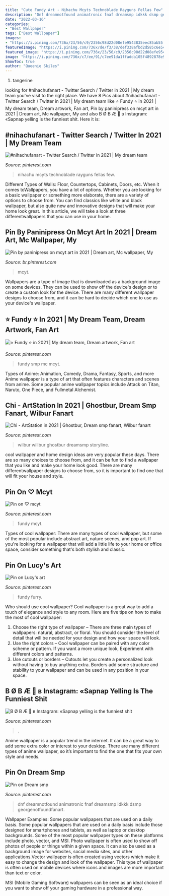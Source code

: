 ```yaml
---
title: "Cute Fundy Art - Nihachu Mcyts Technoblade Rayguns Fellas Few"
description: "Dnf dreamnotfound animatronic fnaf dreamsmp idkkk dsmp georgenotfoundfanart"
date: "2022-03-16"
categories:
- "Best Wallpaper"
tags: ["Best Wallpaper"]
images:
- "https://i.pinimg.com/736x/23/56/c9/2356c98d22d08efe9543835eec85ab55.jpg"
featuredImage: "https://i.pinimg.com/736x/de/f3/38/def338afbd2d585c6e54070b85297ef3.jpg"
featured_image: "https://i.pinimg.com/736x/23/56/c9/2356c98d22d08efe9543835eec85ab55.jpg"
image: "https://i.pinimg.com/736x/c7/ee/91/c7ee91da1ffadda105f4892878e96b61.jpg"
ShowToc: true
author: "Queenie Skiles"
---
```



1. tangerine 

	

		
looking for #nihachufanart - Twitter Search / Twitter in 2021 | My dream team you've visit to the right place. We have 8 Pics about #nihachufanart - Twitter Search / Twitter in 2021 | My dream team like ⭐ Fundy ⭐ in 2021 | My dream team, Dream artwork, Fan art, Pin by paninipress on mcyt art in 2021 | Dream art, Mc wallpaper, My and also B Ø B Æ 🙈 в Instagram: «Sapnap yelling is the funniest shit. Here it is:
		
    
## #nihachufanart - Twitter Search / Twitter In 2021 | My Dream Team

<img loading=lazy src="https://i.pinimg.com/736x/83/68/20/836820d9c3d551c27dc572805850ddae.jpg" onerror="this.onerror=null;this.src='https://tse2.mm.bing.net/th?id=OIP.d1lEvAiSI7MQnTL04gy9xwHaEg&amp;pid=15.1';" alt="#nihachufanart - Twitter Search / Twitter in 2021 | My dream team">

_Source: pinterest.com_

>nihachu mcyts technoblade rayguns fellas few. 

	

Different Types of Walls: Floor, Countertops, Cabinets, Doors, etc.
When it comes toWallpapers, you have a lot of options. Whether you are looking for a basic wallpaper or something more elaborate, there are a variety of options to choose from. You can find classics like white and black wallpaper, but also quite new and innovative designs that will make your home look great. In this article, we will take a look at three differentwallpapers that you can use in your home.

    
## Pin By Paninipress On Mcyt Art In 2021 | Dream Art, Mc Wallpaper, My

<img loading=lazy src="https://i.pinimg.com/736x/c7/ee/91/c7ee91da1ffadda105f4892878e96b61.jpg" onerror="this.onerror=null;this.src='https://tse1.mm.bing.net/th?id=OIP.g71xbfrLI77JYwaCo2SNwgHaI4&amp;pid=15.1';" alt="Pin by paninipress on mcyt art in 2021 | Dream art, Mc wallpaper, My">

_Source: br.pinterest.com_

>mcyt. 

	

Wallpapers are a type of image that is downloaded as a background image on some devices. They can be used to show off the device's design or to create a custom look for the device. There are many different wallpaper designs to choose from, and it can be hard to decide which one to use as your device's wallpaper.

    
## ⭐ Fundy ⭐ In 2021 | My Dream Team, Dream Artwork, Fan Art

<img loading=lazy src="https://i.pinimg.com/originals/72/4e/86/724e86058109ce0165267981105d06be.jpg" onerror="this.onerror=null;this.src='https://tse3.mm.bing.net/th?id=OIP.wvz4wzV1_HTCBDf1to0pEwHaNK&amp;pid=15.1';" alt="⭐ Fundy ⭐ in 2021 | My dream team, Dream artwork, Fan art">

_Source: pinterest.com_

>fundy smp mc mcyt. 

	

Types of Anime: Animation, Comedy, Drama, Fantasy, Sports, and more
Anime wallpaper is a type of art that often features characters and scenes from anime. Some popular anime wallpaper topics include Attack on Titan, Naruto, One Piece, and Fullmetal Alchemist.

    
## Chi - ArtStation In 2021 | Ghostbur, Dream Smp Fanart, Wilbur Fanart

<img loading=lazy src="https://i.pinimg.com/originals/21/9d/86/219d864fd35ef29bcb1943d905a7cc8a.jpg" onerror="this.onerror=null;this.src='https://tse4.mm.bing.net/th?id=OIP.32Jz-VzLFoB_B6MrMOTR2AHaEK&amp;pid=15.1';" alt="Chi - ArtStation in 2021 | Ghostbur, Dream smp fanart, Wilbur fanart">

_Source: pinterest.com_

>wilbur willbur ghostbur dreamsmp storyline. 

	

cool wallpaper and home design ideas are very popular these days. There are so many choices to choose from, and it can be fun to find a wallpaper that you like and make your home look good. There are many differentwallpaper designs to choose from, so it is important to find one that will fit your house and style.

    
## Pin On ♡ Mcyt

<img loading=lazy src="https://i.pinimg.com/736x/cf/13/72/cf13721c21bbd151e1a4d33f4f36fdad.jpg" onerror="this.onerror=null;this.src='https://tse2.mm.bing.net/th?id=OIP.2dAuKa2pMhg8hZfk5T6kIgHaHZ&amp;pid=15.1';" alt="Pin on ♡ mcyt">

_Source: pinterest.com_

>fundy mcyt. 

	

Types of cool wallpaper:
There are many types of cool wallpaper, but some of the most popular include abstract art, nature scenes, and pop art. If you're looking for a wallpaper that will add a little life to your home or office space, consider something that's both stylish and classic.

    
## Pin On Lucy&#039;s Art

<img loading=lazy src="https://i.pinimg.com/736x/de/f3/38/def338afbd2d585c6e54070b85297ef3.jpg" onerror="this.onerror=null;this.src='https://tse1.mm.bing.net/th?id=OIP.T7TvYVFQf7mnWz8upzW_LAHaFD&amp;pid=15.1';" alt="Pin on Lucy&#039;s art">

_Source: pinterest.com_

>fundy furry. 

	

Who should use cool wallpaper?
Cool wallpaper is a great way to add a touch of elegance and style to any room. Here are five tips on how to make the most of cool wallpaper: 
1) Choose the right type of wallpaper – There are three main types of wallpapers: natural, abstract, or floral. You should consider the level of detail that will be needed for your design and how your space will look. 
2) Use the right colors – Cool wallpaper can be paired with any color scheme or pattern. If you want a more unique look, Experiment with different colors and patterns. 
3) Use cutouts or borders – Cutouts let you create a personalized look without having to buy anything extra. Borders add some structure and stability to your wallpaper and can be used in any position in your space.

    
## B Ø B Æ 🙈 в Instagram: «Sapnap Yelling Is The Funniest Shit

<img loading=lazy src="https://i.pinimg.com/736x/17/3f/30/173f3086a5be72ef4a01c2a7092b0f1f.jpg" onerror="this.onerror=null;this.src='https://tse2.mm.bing.net/th?id=OIP.ovWHaSX6jn5rMTe03TV_eAHaIA&amp;pid=15.1';" alt="B Ø B Æ 🙈 в Instagram: «Sapnap yelling is the funniest shit">

_Source: pinterest.com_

>. 

	

Anime wallpaper is a popular trend in the internet. It can be a great way to add some extra color or interest to your desktop. There are many different types of anime wallpaper, so it’s important to find the one that fits your own style and needs.

    
## Pin On Dream Smp

<img loading=lazy src="https://i.pinimg.com/736x/23/56/c9/2356c98d22d08efe9543835eec85ab55.jpg" onerror="this.onerror=null;this.src='https://tse1.mm.bing.net/th?id=OIP.tMp4A2LTBvQGcxSsBbiyVQHaHa&amp;pid=15.1';" alt="Pin on Dream smp">

_Source: pinterest.com_

>dnf dreamnotfound animatronic fnaf dreamsmp idkkk dsmp georgenotfoundfanart. 

	

Wallpaper Examples: Some popular wallpapers that are used on a daily basis.
Some popular wallpapers that are used on a daily basis include those designed for smartphones and tablets, as well as laptop or desktop backgrounds. Some of the most popular wallpaper types on these platforms include photo, vector, and MSI. 
Photo wallpaper is often used to show off photos of people or things within a given space. It can also be used as a background image for websites, social media sites, and other applications.Vector wallpaper is often created using vectors which make it easy to change the design and look of the wallpaper. This type of wallpaper is often used on mobile devices where icons and images are more important than text or color. 

MSI (Mobile Gaming Software) wallpapers can be seen as an ideal choice if you want to show off your gaming hardware in a professional way.

